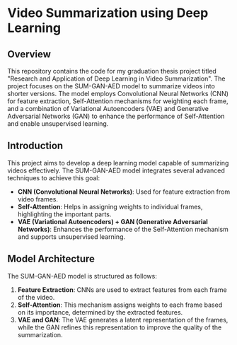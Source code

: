 # Video Summarization using Deep Learning

## Overview

This repository contains the code for my graduation thesis project titled "Research and Application of Deep Learning in Video Summarization". The project focuses on the SUM-GAN-AED model to summarize videos into shorter versions. The model employs Convolutional Neural Networks (CNN) for feature extraction, Self-Attention mechanisms for weighting each frame, and a combination of Variational Autoencoders (VAE) and Generative Adversarial Networks (GAN) to enhance the performance of Self-Attention and enable unsupervised learning.

## Introduction

This project aims to develop a deep learning model capable of summarizing videos effectively. The SUM-GAN-AED model integrates several advanced techniques to achieve this goal:

- **CNN (Convolutional Neural Networks)**: Used for feature extraction from video frames.
- **Self-Attention**: Helps in assigning weights to individual frames, highlighting the important parts.
- **VAE (Variational Autoencoders) + GAN (Generative Adversarial Networks)**: Enhances the performance of the Self-Attention mechanism and supports unsupervised learning.

## Model Architecture

The SUM-GAN-AED model is structured as follows:

1. **Feature Extraction**: CNNs are used to extract features from each frame of the video.
2. **Self-Attention**: This mechanism assigns weights to each frame based on its importance, determined by the extracted features.
3. **VAE and GAN**: The VAE generates a latent representation of the frames, while the GAN refines this representation to improve the quality of the summarization.

